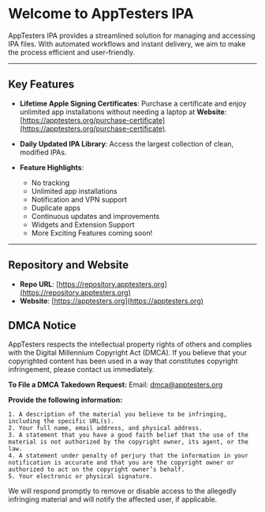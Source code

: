 # Welcome to AppTesters IPA

AppTesters IPA provides a streamlined solution for managing and accessing IPA files. With automated workflows and instant delivery, we aim to make the process efficient and user-friendly.

---

## Key Features

- **Lifetime Apple Signing Certificates**: Purchase a certificate and enjoy unlimited app installations without needing a laptop at **Website**: [https://apptesters.org/purchase-certificate](https://apptesters.org/purchase-certificate).
- **Daily Updated IPA Library**: Access the largest collection of clean, modified IPAs.
  
- **Feature Highlights**:
  - No tracking
  - Unlimited app installations
  - Notification and VPN support
  - Duplicate apps
  - Continuous updates and improvements
  - Widgets and Extension Support
  - More Exciting Features coming soon! 

---

## Repository and Website

- **Repo URL**: [https://repository.apptesters.org](https://repository.apptesters.org)
- **Website**: [https://apptesters.org](https://apptesters.org)

## DMCA Notice

AppTesters respects the intellectual property rights of others and complies with the Digital Millennium Copyright Act (DMCA). If you believe that your copyrighted content has been used in a way that constitutes copyright infringement, please contact us immediately.

**To File a DMCA Takedown Request:**
Email: dmca@apptesters.org

 **Provide the following information:**
 
	1. A description of the material you believe to be infringing, including the specific URL(s).
	2. Your full name, email address, and physical address.
	3. A statement that you have a good faith belief that the use of the material is not authorized by the copyright owner, its agent, or the law.
	4. A statement under penalty of perjury that the information in your notification is accurate and that you are the copyright owner or authorized to act on the copyright owner’s behalf.
	5. Your electronic or physical signature.

We will respond promptly to remove or disable access to the allegedly infringing material and will notify the affected user, if applicable.
